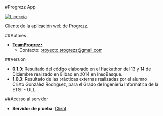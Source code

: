 #Progrezz App

[![Licencia](https://img.shields.io/badge/license-MIT-blue.svg)](LICENSE)

Cliente de la aplicación web de Progrezz.

##Autores
- [**TeamProgrezz**](https://github.com/teamprogrezz)
    - Contacto: [proyecto.progrezz@gmail.com](mailto:proyecto.progrezz@gmail.com)

##Versión
- **0.1.0**: Resultado del código elaborado en el Hackathon del 13 y 14 de Diciembre realizado en Bilbao en 2014 en InnoBasque.
- **1.0.0**: Resultado de las prácticas externas realizadas por el alumno Cristo González Rodríguez, para el Grado de Ingeniería Informática de la ETSII - ULL.

##Acceso al servidor
- **Servidor de prueba**: [Client](http://www.socialmemorycompany.com:9292/pages/client/index.html).
